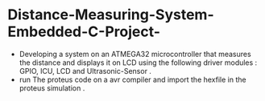 # Distance-Measuring-System-Embedded-C-Project-
- Developing a system on an ATMEGA32 microcontroller that measures the distance and displays it on LCD using the following driver modules : GPIO, ICU, LCD and Ultrasonic-Sensor .
- run The proteus code on a avr compiler and import the hexfile in the proteus simulation . 
